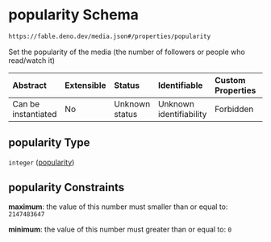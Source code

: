 # popularity Schema

```txt
https://fable.deno.dev/media.json#/properties/popularity
```

Set the popularity of the media (the number of followers or people who read/watch it)

| Abstract            | Extensible | Status         | Identifiable            | Custom Properties | Additional Properties | Access Restrictions | Defined In                                               |
| :------------------ | :--------- | :------------- | :---------------------- | :---------------- | :-------------------- | :------------------ | :------------------------------------------------------- |
| Can be instantiated | No         | Unknown status | Unknown identifiability | Forbidden         | Allowed               | none                | [media.json\*](../out/media.json "open original schema") |

## popularity Type

`integer` ([popularity](media-properties-popularity.md))

## popularity Constraints

**maximum**: the value of this number must smaller than or equal to: `2147483647`

**minimum**: the value of this number must greater than or equal to: `0`

